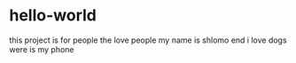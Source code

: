 # hello-world
this project is for people the love people
my name is shlomo end i love dogs 
were is my phone 
